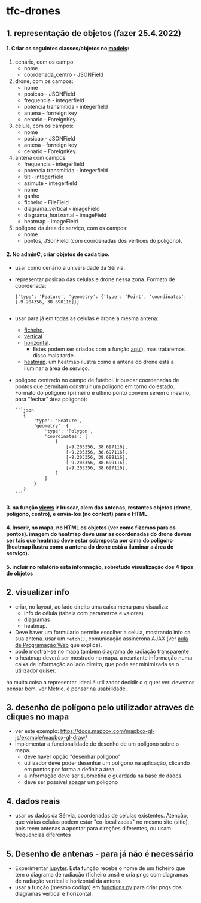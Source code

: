 # tfc-drones

## 1. representação de objetos (fazer 25.4.2022)

#### 1. Criar os seguintes classes/objetos no [models](https://github.com/ulht-drones/tfc-drones/blob/main/drones/models.py):
   1. cenário, com os campo:
      * nome
      * coordenada_centro - JSONField
   2. drone, com  os campos: 
      * nome
      * posicao - JSONField
      * frequencia - integerfield
      * potencia transmitida - integerfield
      * antena - forneign key
      * cenario - ForeignKey.
   3. célula, com  os campos: 
      * nome
      * posicao - JSONField
      * antena - forneign key
      * cenario - ForeignKey.
   4. antena com campos: 
      * frequencia - integerfield
      * potencia transmitida - integerfield
      * tilt - integerfield
      * azimute - integerfield
      * nome
      * ganho
      * ficheiro - FileField
      * diagrama_vertical - imageField
      * diagrama_horizontal - imageField
      * heatmap - imageField 
   5. polígono da área de serviço, com os campos: 
      * nome
      * pontos, JSonField (com coordenadas dos vertices do poligono). 

#### 2. No  adminC, criar objetos de cada tipo. 

* usar como cenário a universidade da Sérvia. 
* representar posicao das celulas e drone nessa zona. Formato de coordenada:
    
    ```jsone
    {'type': 'Feature', 'geometry': {'type': 'Point', 'coordinates': [-9.204356, 38.698116]}}
                      
    ```
    
* usar para já em todas as celulas e drone a mesma antena:
    * [ficheiro](https://github.com/ulht-drones/tfc-drones/blob/main/dados/antenna_diagrams/80010504_1750_x_co_m45_00t.msi),
    * [vertical](https://github.com/ulht-drones/tfc-drones/blob/main/dados/antenna_diagrams/80010504_1750_x_co_m45_00t_vertical.png) 
    * [horizontal](https://github.com/ulht-drones/tfc-drones/blob/main/dados/antenna_diagrams/80010504_1750_x_co_m45_00t_horizontal.png). 
        * Estes podem ser criados com a função [aqui](https://github.com/ulht-drones/tfc-drones/tree/main/dados/antenna_diagrams)), mas trataremos disso mais tarde.
    * [heatmap](https://github.com/ulht-drones/tfc-drones/blob/main/dados/heatmaps/heatmap.png). um heatmap ilustra como a antena do drone está a iluminar a área de serviço.

* poligono centrado no campo de futebol. ir buscar coordenadas de pontos que permitam construir um poligono em torno do estado. Formato do poligono (primeiro e ultimo ponto convem serem o mesmo, para "fechar" área polígono):
  
      ```json
         {
             'type': 'Feature',
             'geometry': {
                 'type': 'Polygon',
                 'coordinates': [
                     [
                         [-9.203356, 38.697116],
                         [-9.205356, 38.697116],
                         [-9.205356, 38.699116],
                         [-9.203356, 38.699116],
                         [-9.203356, 38.697116],
                     ]
                 ]
             }
         }
      ```



#### 3. na função [views](https://github.com/ulht-drones/tfc-drones/blob/16c1dfac3a7da4c0d3495ab19659ce3599c8cb04/drones/views.py#L12) ir buscar, alem das antenas, restantes objetos (drone, poligono, centro), e envia-los (no context) para o HTML. 

#### 4. Inserir, no mapa, no HTML os objetos (ver como fizemos para os pontos). imagem do heatmap deve usar as coordenadas do drone devem ser tais que heatmap deve estar sobreposta por cima do poligono (heatmap ilustra como a antena do drone está a iluminar a área de serviço).

#### 5. incluir no relatório esta informação, sobretudo visualização dos 4 tipos de objetos


## 2. visualizar info

* criar, no layout, ao lado direito uma caixa menu para visualiza:
   * info de célula (tabela com parametros e valores)
   * diagramas 
   * heatmap. 
* Deve haver um formulario permite escolher a celula, mostrando info da sua antena. usar um `fetch()`, comunicação assincrona AJAX (ver [aula de Programação Web](https://educast.fccn.pt/vod/clips/19qwlm80te/html5.html?locale=en) que explica).
* pode mostrar-se no mapa tambem [diagrama de radiação transparente](https://github.com/ulht-drones/tfc-drones/blob/main/dados/antenna_diagrams/80010504_1750_x_co_m45_00t_horizontal_transparent.png)
* o heatmap deverá ser mostrado no mapa. a resntante informação numa caixa de informação ao lado direito, que pode ser minimizada se o utilizador quiser.

ha muita coisa a representar. ideal é utilizador decidir o q quer ver. devemos pensar bem. ver Metric. e pensar na usabilidade. 

## 3. desenho de polígono pelo utilizador atraves de cliques no mapa

* ver este exemplo: https://docs.mapbox.com/mapbox-gl-js/example/mapbox-gl-draw/
* implementar a funcionalidade de desenho de um polígono sobre o mapa. 
   * deve haver opção "desenhar poligono"
   * utilizador deve poder desenhar um poligono na aplicação, clicando em pontos por forma a definir a área
   * a informação deve ser submetida e guardada na base de dados.
   * deve ser possivel apagar um poligono

## 4. dados reais
* usar os dados da Sérvia, coordenadas de celulas existentes. Atenção, que várias células podem estar "co-localizadas" no mesmo site (sitio), pois teem antenas a apontar para direções diferentes, ou usam frequencias diferentes


## 5. Desenho de antenas - para já não é necessário
* Experimentar [jupyter](https://github.com/ulht-drones/tfc-drones/blob/main/dados/antenna_diagrams/Desenho%20de%20diagramas%20de%20radia%C3%A7%C3%A3o%20duma%20antena.ipynb). Esta função recebe o nome de um ficheiro que tem o diagrama de radiação (ficheiro .msi) e cria pngs com diagramas de radiação vertical e horizontal da antena.
* usar a função (mesmo codigo) em [functions.py](https://github.com/ulht-drones/tfc-drones/blob/main/dados/antenna_diagrams/functions.py) para criar pngs dos diagramas vertical e horizontal. 

